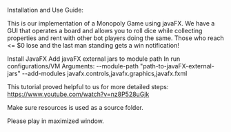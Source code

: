 Installation and Use Guide:

This is our implementation of a Monopoly Game using javaFX. We have a GUI that operates a board and allows you to roll dice while collecting properties and rent with other bot players doing the same. 
Those who reach <= $0 lose and the last man standing gets a win notification! 

Install JavaFX 
Add javaFX external jars to module path
In run configurations/VM Arguments: --module-path "path-to-javaFX-external-jars" --add-modules javafx.controls,javafx.graphics,javafx.fxml

This tutorial proved helpful to us for more detailed steps: 
https://www.youtube.com/watch?v=nz8P528uGjk

Make sure resources is used as a source folder. 

Please play in maximized window. 

